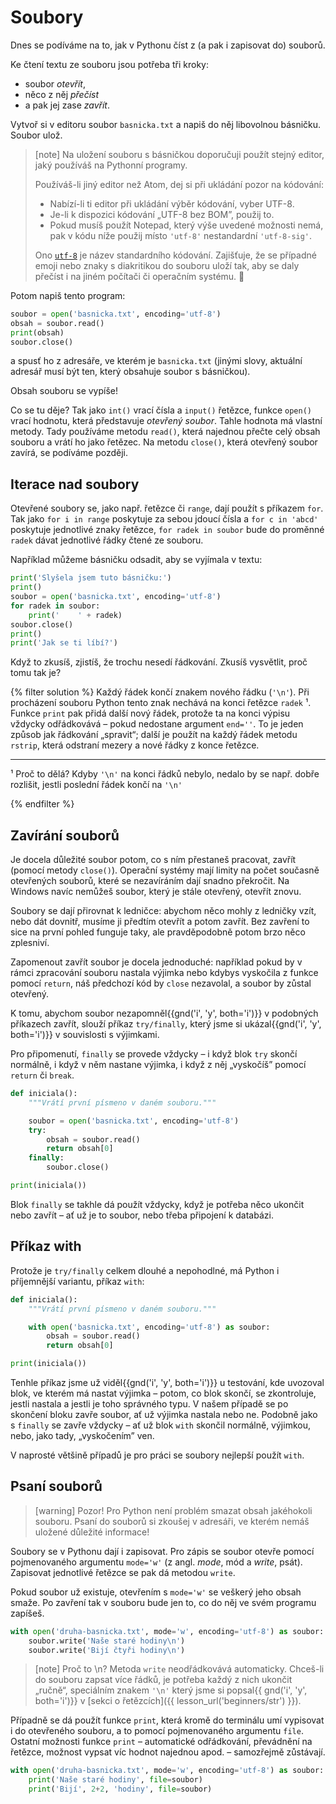 # Soubory

Dnes se podíváme na to, jak v Pythonu číst z
(a pak i zapisovat do) souborů.

Ke čtení textu ze souboru jsou potřeba tři kroky:
* soubor *otevřít*,
* něco z něj *přečíst*
* a pak jej zase *zavřít*.

Vytvoř si v editoru soubor `basnicka.txt` a napiš do něj libovolnou básničku.
Soubor ulož.

> [note]
> Na uložení souboru s básničkou doporučuji použít
> stejný editor, jaký používáš na Pythonní programy.
>
> Používáš-li jiný editor než Atom, dej si při ukládání pozor na kódování:
> * Nabízí-li ti editor při ukládání výběr kódování, vyber UTF-8.
> * Je-li k dispozici kódování „UTF-8 bez BOM”, použij to.
> * Pokud musíš použít Notepad, který výše uvedené možnosti nemá, pak v kódu
>   níže použij místo `'utf-8'` nestandardní `'utf-8-sig'`.
>
> Ono [`utf-8`] je název standardního kódování.
> Zajišťuje, že se případné emoji nebo znaky s diakritikou do souboru uloží
> tak, aby se daly přečíst i na jiném počítači či operačním systému.
> 🎉

[`utf-8`]: https://en.wikipedia.org/wiki/UTF-8

Potom napiš tento program:

```python
soubor = open('basnicka.txt', encoding='utf-8')
obsah = soubor.read()
print(obsah)
soubor.close()
```

a spusť ho z adresáře, ve kterém je
`basnicka.txt` (jinými slovy, aktuální adresář musí být ten, který
obsahuje soubor s básničkou).

Obsah souboru se vypíše!

Co se tu děje?
Tak jako `int()` vrací čísla a `input()` řetězce, funkce
`open()` vrací hodnotu, která představuje *otevřený soubor*.
Tahle hodnota má vlastní metody.
Tady používáme metodu `read()`, která
najednou přečte celý obsah souboru a vrátí ho jako řetězec.
Na metodu `close()`, která otevřený soubor zavírá, se podíváme později.


## Iterace nad soubory

Otevřené soubory se, jako např. řetězce či `range`,
dají použít s příkazem `for`.
Tak jako `for i in range` poskytuje za sebou jdoucí čísla a `for c in 'abcd'`
poskytuje jednotlivé znaky řetězce, `for radek in soubor` bude do proměnné
`radek` dávat jednotlivé řádky čtené ze souboru.

Například můžeme básničku odsadit,
aby se vyjímala v textu:

```python
print('Slyšela jsem tuto básničku:')
print()
soubor = open('basnicka.txt', encoding='utf-8')
for radek in soubor:
    print('    ' + radek)
soubor.close()
print()
print('Jak se ti líbí?')
```


Když to zkusíš, zjistíš, že trochu nesedí
řádkování. Zkusíš vysvětlit, proč tomu tak je?

{% filter solution %}
Každý řádek končí znakem nového řádku (`'\n'`).
Při procházení souboru Python tento znak nechává na konci řetězce
`radek` ¹.
Funkce `print` pak přidá další nový řádek, protože ta na konci
výpisu vždycky odřádkovává – pokud nedostane argument `end=''`.
To je jeden způsob jak řádkování „spravit“; další je použít na každý řádek
metodu `rstrip`, která odstraní mezery a nové řádky z konce řetězce.

---

¹ Proč to dělá? Kdyby `'\n'` na konci řádků nebylo,
nedalo by se např. dobře rozlišit, jestli poslední řádek
končí na `'\n'`

{% endfilter %}


## Zavírání souborů

Je docela důležité soubor potom, co s ním
přestaneš pracovat, zavřít (pomocí metody `close()`).
Operační systémy mají limity na počet
současně otevřených souborů, které se nezavíráním
dají snadno překročit.
Na Windows navíc nemůžeš soubor, který je stále
otevřený, otevřít znovu.

Soubory se dají přirovnat k ledničce: abychom něco
mohly z ledničky vzít, nebo dát dovnitř, musíme
ji předtím otevřít a potom zavřít.
Bez zavření to sice na první pohled funguje taky,
ale pravděpodobně potom brzo něco zplesniví.


Zapomenout zavřít soubor je docela jednoduché:
například pokud by v rámci zpracování souboru
nastala výjimka nebo kdybys vyskočila z funkce
pomocí `return`, náš předchozí kód by `close` nezavolal,
a soubor by zůstal otevřený.

K tomu, abychom soubor nezapomněl{{gnd('i', 'y', both='i')}} v podobných
příkazech zavřít, slouží příkaz
`try/finally`, který jsme si ukázal{{gnd('i', 'y', both='i')}} v souvislosti
s výjimkami.

Pro připomenutí, `finally` se provede vždycky – i když blok `try` skončí
normálně, i když v něm nastane výjimka, i když z něj
„vyskočíš” pomocí `return` či `break`.

```python
def iniciala():
    """Vrátí první písmeno v daném souboru."""

    soubor = open('basnicka.txt', encoding='utf-8')
    try:
        obsah = soubor.read()
        return obsah[0]
    finally:
        soubor.close()

print(iniciala())
```

Blok `finally` se takhle dá použít vždycky,
když je potřeba něco ukončit nebo zavřít – ať už
je to soubor, nebo třeba připojení k databázi.


## Příkaz with

Protože je `try/finally` celkem dlouhé a nepohodlné, má Python i příjemnější
variantu, příkaz `with`:

```python
def iniciala():
    """Vrátí první písmeno v daném souboru."""

    with open('basnicka.txt', encoding='utf-8') as soubor:
        obsah = soubor.read()
        return obsah[0]

print(iniciala())
```
Tenhle příkaz jsme už viděl{{gnd('i', 'y', both='i')}} u testování,
kde uvozoval blok, ve kterém má nastat výjimka –
potom, co blok skončí, se zkontroluje, jestli
nastala a jestli je toho správného typu.
V našem případě se po skončení bloku
zavře soubor, ať už výjimka nastala nebo ne.
Podobně jako s `finally` se zavře vždycky
– ať už blok `with` skončil normálně,
výjimkou, nebo, jako tady, „vyskočením” ven.

V naprosté většině případů je pro práci se soubory
nejlepší použít `with`.


## Psaní souborů

> [warning] Pozor!
> Pro Python není problém smazat obsah jakéhokoli souboru.
> Psaní do souborů si zkoušej v adresáři, ve kterém nemáš uložené
> důležité informace!

Soubory se v Pythonu dají i zapisovat.
Pro zápis se soubor otevře pomocí pojmenovaného
argumentu `mode='w'` (z angl.
*mode*, mód a *write*, psát).
Zapisovat jednotlivé řetězce se pak dá metodou
`write`.

Pokud soubor už existuje, otevřením s `mode='w'` se veškerý jeho obsah smaže.
Po zavření tak v souboru bude jen to, co do něj ve svém programu zapíšeš.

```python
with open('druha-basnicka.txt', mode='w', encoding='utf-8') as soubor:
    soubor.write('Naše staré hodiny\n')
    soubor.write('Bijí čtyři hodiny\n')
```

> [note] Proč to \n?
> Metoda `write` neodřádkovává automaticky.
> Chceš-li do souboru zapsat více řádků, je potřeba každý z nich ukončit
> „ručně“, speciálním znakem `'\n'` který jsme si popsal{{ gnd('i', 'y', both='i')}}
> v [sekci o řetězcích]({{ lesson_url('beginners/str') }}).

Případně se dá použít funkce `print`,
která kromě do terminálu umí vypisovat i do otevřeného souboru,
a to pomocí pojmenovaného argumentu `file`.
Ostatní možnosti funkce `print` – automatické odřádkování,
převádnění na řetězce, možnost vypsat víc
hodnot najednou apod. – samozřejmě zůstávají.

```python
with open('druha-basnicka.txt', mode='w', encoding='utf-8') as soubor:
    print('Naše staré hodiny', file=soubor)
    print('Bijí', 2+2, 'hodiny', file=soubor)
```
